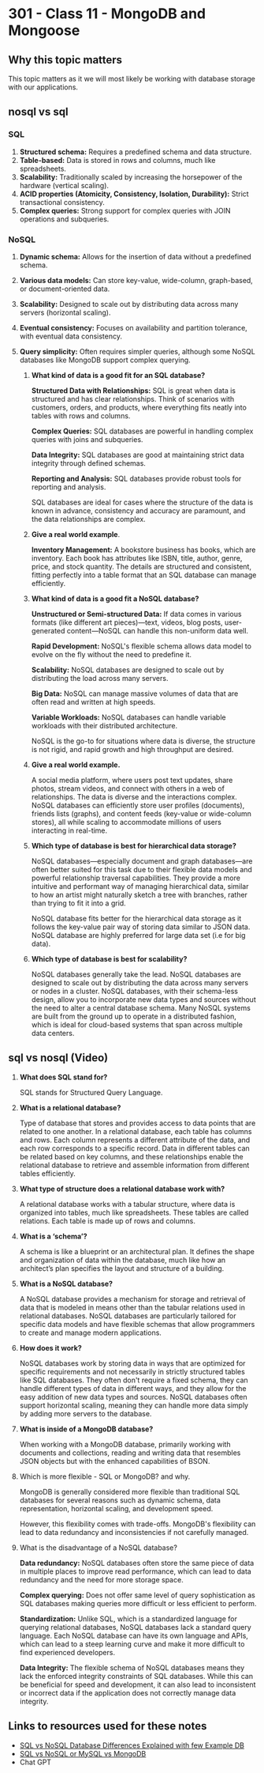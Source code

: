# 301 - Class 11 - MongoDB and Mongoose

## Why this topic matters  

  This topic matters as it we will most likely be working with database storage with our applications.

## nosql vs sql

### SQL

  1. **Structured schema:** Requires a predefined schema and data structure.
  2. **Table-based:** Data is stored in rows and columns, much like spreadsheets.
  3. **Scalability:** Traditionally scaled by increasing the horsepower of the hardware (vertical scaling).
  4. **ACID properties (Atomicity, Consistency, Isolation, Durability):** Strict transactional consistency.
  5. **Complex queries:** Strong support for complex queries with JOIN operations and subqueries.

### NoSQL

  1. **Dynamic schema:** Allows for the insertion of data without a predefined schema.
  2. **Various data models:** Can store key-value, wide-column, graph-based, or document-oriented data.
  3. **Scalability:** Designed to scale out by distributing data across many servers (horizontal scaling).
  4. **Eventual consistency:** Focuses on availability and partition tolerance, with eventual data consistency.
  5. **Query simplicity:** Often requires simpler queries, although some NoSQL databases like MongoDB support complex querying.

      1. **What kind of data is a good fit for an SQL database?**  

          **Structured Data with Relationships:** SQL is great when data is structured and has clear relationships. Think of scenarios with customers, orders, and products, where everything fits neatly into tables with rows and columns.  

          **Complex Queries:** SQL databases are powerful in handling complex queries with joins and subqueries.  

          **Data Integrity:** SQL databases are good at maintaining strict data integrity through defined schemas.  

          **Reporting and Analysis:** SQL databases provide robust tools for reporting and analysis.  

          SQL databases are ideal for cases where the structure of the data is known in advance, consistency and accuracy are paramount, and the data relationships are complex.

      2. **Give a real world example**.  

          **Inventory Management:** A bookstore business has books, which are inventory. Each book has attributes like ISBN, title, author, genre, price, and stock quantity. The details are structured and consistent, fitting perfectly into a table format that an SQL database can manage efficiently.  

      3. **What kind of data is a good fit a NoSQL database?**  

          **Unstructured or Semi-structured Data:** If data comes in various formats (like different art pieces)—text, videos, blog posts, user-generated content—NoSQL can handle this non-uniform data well.

          **Rapid Development:** NoSQL's flexible schema allows data model to evolve on the fly without the need to predefine it.

          **Scalability:**  NoSQL databases are designed to scale out by distributing the load across many servers.

          **Big Data:** NoSQL can manage massive volumes of data that are often read and written at high speeds.

          **Variable Workloads:** NoSQL databases can handle variable workloads with their distributed architecture.

          NoSQL is the go-to for situations where data is diverse, the structure is not rigid, and rapid growth and high throughput are desired.  

      4. **Give a real world example.**

          A social media platform, where users post text updates, share photos, stream videos, and connect with others in a web of relationships. The data is diverse and the interactions complex. NoSQL databases can efficiently store user profiles (documents), friends lists (graphs), and content feeds (key-value or wide-column stores), all while scaling to accommodate millions of users interacting in real-time.  

      5. **Which type of database is best for hierarchical data storage?**  

          NoSQL databases—especially document and graph databases—are often better suited for this task due to their flexible data models and powerful relationship traversal capabilities. They provide a more intuitive and performant way of managing hierarchical data, similar to how an artist might naturally sketch a tree with branches, rather than trying to fit it into a grid.  

          NoSQL database fits better for the hierarchical data storage as it follows the key-value pair way of storing data similar to JSON data. NoSQL database are highly preferred for large data set (i.e for big data).

      6. **Which type of database is best for scalability?**  

          NoSQL databases generally take the lead. NoSQL databases are designed to scale out by distributing the data across many servers or nodes in a cluster. NoSQL databases, with their schema-less design, allow you to incorporate new data types and sources without the need to alter a central database schema. Many NoSQL systems are built from the ground up to operate in a distributed fashion, which is ideal for cloud-based systems that span across multiple data centers.

## sql vs nosql (Video)

  1. **What does SQL stand for?**  

      SQL stands for Structured Query Language.

  2. **What is a relational database?**  

      Type of database that stores and provides access to data points that are related to one another. In a relational database, each table has columns and rows. Each column represents a different attribute of the data, and each row corresponds to a specific record.  Data in different tables can be related based on key columns, and these relationships enable the relational database to retrieve and assemble information from different tables efficiently.  

  3. **What type of structure does a relational database work with?**  

      A relational database works with a tabular structure, where data is organized into tables, much like spreadsheets. These tables are called relations.  Each table is made up of rows and columns.  

  4. **What is a ‘schema’?**  

      A schema is like a blueprint or an architectural plan. It defines the shape and organization of data within the database, much like how an architect’s plan specifies the layout and structure of a building.

  5. **What is a NoSQL database?**  

      A NoSQL database provides a mechanism for storage and retrieval of data that is modeled in means other than the tabular relations used in relational databases. NoSQL databases are particularly tailored for specific data models and have flexible schemas that allow programmers to create and manage modern applications.

  6. **How does it work?**  

      NoSQL databases work by storing data in ways that are optimized for specific requirements and not necessarily in strictly structured tables like SQL databases.   They often don't require a fixed schema, they can handle different types of data in different ways, and they allow for the easy addition of new data types and sources.  NoSQL databases often support horizontal scaling, meaning they can handle more data simply by adding more servers to the database.

  7. **What is inside of a MongoDB database?**  

      When working with a MongoDB database, primarily working with documents and collections, reading and writing data that resembles JSON objects but with the enhanced capabilities of BSON.

  8. Which is more flexible - SQL or MongoDB? and why.  

      MongoDB is generally considered more flexible than traditional SQL databases for several reasons such as dynamic schema, data representation, horizontal scaling, and development speed.  

      However, this flexibility comes with trade-offs. MongoDB's flexibility can lead to data redundancy and inconsistencies if not carefully managed.

  9. What is the disadvantage of a NoSQL database?

      **Data redundancy:** NoSQL databases often store the same piece of data in multiple places to improve read performance, which can lead to data redundancy and the need for more storage space.  

      **Complex querying:** Does not offer same level of query sophistication as SQL databases making queries more difficult or less efficient to perform.  

      **Standardization:**  Unlike SQL, which is a standardized language for querying relational databases, NoSQL databases lack a standard query language. Each NoSQL database can have its own language and APIs, which can lead to a steep learning curve and make it more difficult to find experienced developers.  

      **Data Integrity:** The flexible schema of NoSQL databases means they lack the enforced integrity constraints of SQL databases. While this can be beneficial for speed and development, it can also lead to inconsistent or incorrect data if the application does not correctly manage data integrity.

## Links to resources used for these notes

* [SQL vs NoSQL Database Differences Explained with few Example DB](https://www.thegeekstuff.com/2014/01/sql-vs-nosql-db/?utm_source=tuicool)
* [SQL vs NoSQL or MySQL vs MongoDB](https://www.youtube.com/watch?v=ZS_kXvOeQ5Y)
* Chat GPT
